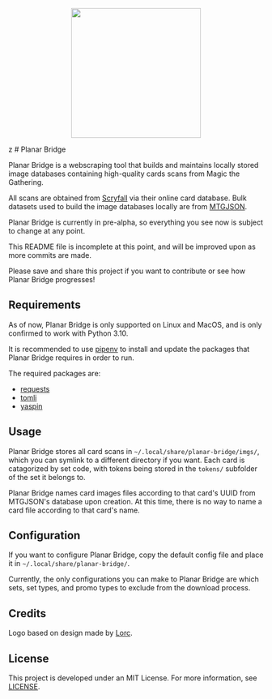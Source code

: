 <p align='center'><img width=256px src=https://user-images.githubusercontent.com/64651989/159095590-39a9c3ce-4a44-46b1-a597-515a3b282015.png /><p>
z
# Planar Bridge

Planar Bridge is a webscraping tool that builds and maintains locally stored
image databases containing high-quality cards scans from Magic the Gathering.

All scans are obtained from [Scryfall](https://scryfall.com/) via their online
card database. Bulk datasets used to build the image databases locally are
from [MTGJSON](https://mtgjson.com/).

Planar Bridge is currently in pre-alpha, so everything you see now is subject
to change at any point.

This README file is incomplete at this point, and will be improved upon as more
commits are made.

Please save and share this project if you want to contribute or see how Planar
Bridge progresses!

## Requirements

As of now, Planar Bridge is only supported on Linux and MacOS, and is only
confirmed to work with Python 3.10.

It is recommended to use [pipenv](https://pipenv.pypa.io/) to install and
update the packages that Planar Bridge requires in order to run.

The required packages are:

- [requests](https://pypi.org/project/requests/)
- [tomli](https://pypi.org/project/tomli/)
- [yaspin](https://pypi.org/project/yaspin/)

## Usage

Planar Bridge stores all card scans in `~/.local/share/planar-bridge/imgs/`,
which you can symlink to a different directory if you want. Each card is
catagorized by set code, with tokens being stored in the `tokens/` subfolder of
the set it belongs to.

Planar Bridge names card images files according to that card\'s UUID from
MTGJSON's database upon creation. At this time, there is no way to name a card
file according to that card's name.

## Configuration

If you want to configure Planar Bridge, copy the default config file and place
it in `~/.local/share/planar-bridge/`.

Currently, the only configurations you can make to Planar Bridge are which
sets, set types, and promo types to exclude from the download process.

## Credits

Logo based on design made by [Lorc](https://lorcblog.blogspot.com/).

## License

This project is developed under an MIT License. For more information,
see [LICENSE](https://github.com/maallaard/planar-bridge/blob/main/LICENSE).
